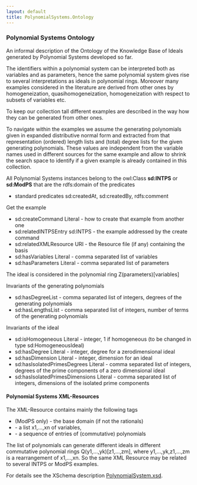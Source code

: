 ```yaml
---
layout: default
title: PolynomialSystems.Ontology
---
```


### Polynomial Systems Ontology

An informal description of the Ontology of the Knowledge Base of Ideals generated by Polynomial Systems developed so far.

The identifiers within a polynomial system can be interpreted both as variables and as parameters, hence the same polynomial system gives rise to several interpretations as ideals in polynomial rings. Moreover many examples considered in the literature are derived from other ones by homogeneization, quasihomogeneization, homogeneization with respect to subsets of variables etc.

To keep our collection tall different examples are described in the way how they can be generated from other ones.

To navigate within the examples we assume the generating polynomials given in expanded distributive normal form and extracted from that representation (ordered) length lists and (total) degree lists for the given generating polynomials. These values are independent from the variable names used in different sources for the same example and allow to shrink the search space to identify if a given example is already contained in this collection.

All Polynomial Systems instances belong to the owl:Class **sd:INTPS** or **sd:ModPS** that are the rdfs:domain of the predicates

-   standard predicates sd:createdAt, sd:createdBy, rdfs:comment

Get the example

-   sd:createCommand Literal - how to create that example from another one
-   sd:relatedINTPSEntry sd:INTPS - the example addressed by the create command
-   sd:relatedXMLResource URI - the Resource file (if any) containing the basis
-   sd:hasVariables Literal - comma separated list of variables
-   sd:hasParameters Literal - comma separated list of parameters

  
  
The ideal is considered in the polynomial ring Z(parameters)[variables]

Invariants of the generating polynomials

-   sd:hasDegreeList - comma separated list of integers, degrees of the generating polynomials
-   sd:hasLengthsList - comma separated list of integers, number of terms of the generating polynomials

Invariants of the ideal

-   sd:isHomogeneous Literal - integer, 1 if homogeneous (to be changed in type sd:HomogeneousIdeal)
-   sd:hasDegree Literal - integer, degree for a zerodimensional ideal
-   sd:hasDimension Literal - integer, dimension for an ideal
-   sd:hasIsolatedPrimesDegrees Literal - comma separated list of integers, degrees of the prime components of a zero dimensional ideal
-   sd:hasIsolatedPrimesDimensions Literal - comma separated list of integers, dimensions of the isolated prime components

#### Polynomial Systems XML-Resources

The XML-Resource contains mainly the following tags

-   (ModPS only) <basedomain> - the base domain (if not the rationals)
-   <vars> - a list x1,...,xn of variables,
-   <basis> - a sequence of <poly> entries of (commutative) polynomials

The list of polynomials can generate different ideals in different commutative polynomial rings Q(y1,...,yk)[z1,...,zm], where y1,...,yk,z1,...,zm is a rearrangement of x1,...,xn. So the same XML Resource may be related to several INTPS or ModPS examples.

For details see the XSchema description [PolynomialSystem.xsd](http://symbolicdata.org/XMLResources/PolynomialSystem.xsd).

